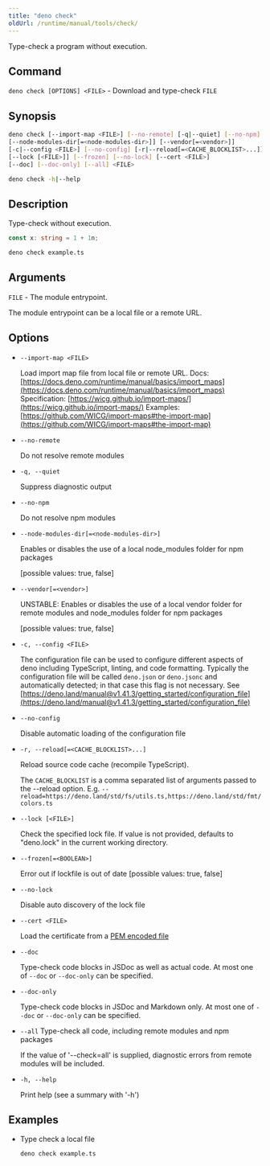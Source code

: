 ```yaml
---
title: "deno check"
oldUrl: /runtime/manual/tools/check/
---
```


Type-check a program without execution.

## Command

`deno check [OPTIONS] <FILE>` - Download and type-check `FILE`

## Synopsis

```bash
deno check [--import-map <FILE>] [--no-remote] [-q|--quiet] [--no-npm]
[--node-modules-dir[=<node-modules-dir>]] [--vendor[=<vendor>]]
[-c|--config <FILE>] [--no-config] [-r|--reload[=<CACHE_BLOCKLIST>...]]
[--lock [<FILE>]] [--frozen] [--no-lock] [--cert <FILE>]
[--doc] [--doc-only] [--all] <FILE>

deno check -h|--help
```

## Description

Type-check without execution.

```ts title="example.ts"
const x: string = 1 + 1n;
```

```bash
deno check example.ts
```

## Arguments

`FILE` - The module entrypoint.

The module entrypoint can be a local file or a remote URL.

## Options

- `--import-map <FILE>`

  Load import map file from local file or remote URL. Docs:
  [https://docs.deno.com/runtime/manual/basics/import_maps](https://docs.deno.com/runtime/manual/basics/import_maps)
  Specification:
  [https://wicg.github.io/import-maps/](https://wicg.github.io/import-maps/)
  Examples:
  [https://github.com/WICG/import-maps#the-import-map](https://github.com/WICG/import-maps#the-import-map)

- `--no-remote`

  Do not resolve remote modules

- `-q, --quiet`

  Suppress diagnostic output

- `--no-npm`

  Do not resolve npm modules

- `--node-modules-dir[=<node-modules-dir>]`

  Enables or disables the use of a local node_modules folder for npm packages

  [possible values: true, false]

- `--vendor[=<vendor>]`

  UNSTABLE: Enables or disables the use of a local vendor folder for remote
  modules and node_modules folder for npm packages

  [possible values: true, false]

- `-c, --config <FILE>`

  The configuration file can be used to configure different aspects of deno
  including TypeScript, linting, and code formatting. Typically the
  configuration file will be called `deno.json` or `deno.jsonc` and
  automatically detected; in that case this flag is not necessary. See
  [https://deno.land/manual@v1.41.3/getting_started/configuration_file](https://deno.land/manual@v1.41.3/getting_started/configuration_file)

- `--no-config`

  Disable automatic loading of the configuration file

- `-r, --reload[=<CACHE_BLOCKLIST>...]`

  Reload source code cache (recompile TypeScript).

  The `CACHE_BLOCKLIST` is a comma separated list of arguments passed to the
  --reload option. E.g.
  `--reload=https://deno.land/std/fs/utils.ts,https://deno.land/std/fmt/colors.ts`

- `--lock [<FILE>]`

  Check the specified lock file. If value is not provided, defaults to
  "deno.lock" in the current working directory.

- `--frozen[=<BOOLEAN>]`

  Error out if lockfile is out of date [possible values: true, false]

- `--no-lock`

  Disable auto discovery of the lock file

- `--cert <FILE>`

  Load the certificate from a
  [PEM encoded file](https://en.wikipedia.org/wiki/Privacy-Enhanced_Mail)

- `--doc`

  Type-check code blocks in JSDoc as well as actual code. At most one of `--doc`
  or `--doc-only` can be specified.

- `--doc-only`

  Type-check code blocks in JSDoc and Markdown only. At most one of `--doc` or
  `--doc-only` can be specified.

- `--all` Type-check all code, including remote modules and npm packages

  If the value of '--check=all' is supplied, diagnostic errors from remote
  modules will be included.

- `-h, --help`

  Print help (see a summary with '-h')

## Examples

- Type check a local file

  ```bash
  deno check example.ts
  ```
